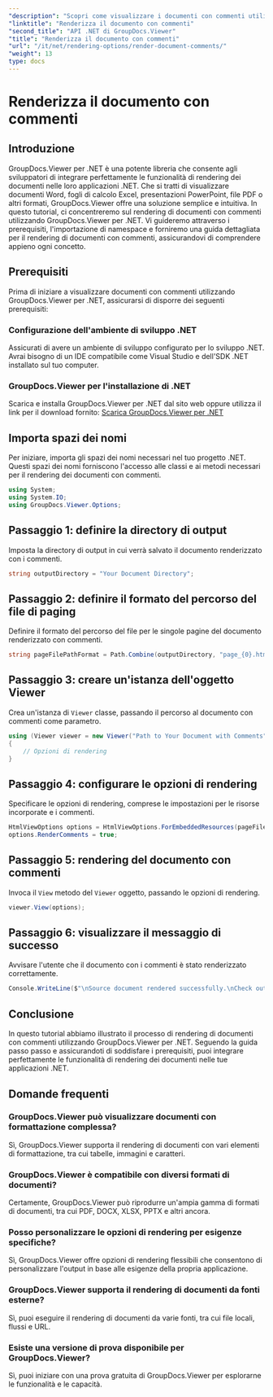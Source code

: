 ```yaml
---
"description": "Scopri come visualizzare i documenti con commenti utilizzando GroupDocs.Viewer per .NET. Segui la nostra guida passo passo per un'integrazione perfetta."
"linktitle": "Renderizza il documento con commenti"
"second_title": "API .NET di GroupDocs.Viewer"
"title": "Renderizza il documento con commenti"
"url": "/it/net/rendering-options/render-document-comments/"
"weight": 13
type: docs
---
```

# Renderizza il documento con commenti

## Introduzione
GroupDocs.Viewer per .NET è una potente libreria che consente agli sviluppatori di integrare perfettamente le funzionalità di rendering dei documenti nelle loro applicazioni .NET. Che si tratti di visualizzare documenti Word, fogli di calcolo Excel, presentazioni PowerPoint, file PDF o altri formati, GroupDocs.Viewer offre una soluzione semplice e intuitiva.
In questo tutorial, ci concentreremo sul rendering di documenti con commenti utilizzando GroupDocs.Viewer per .NET. Vi guideremo attraverso i prerequisiti, l'importazione di namespace e forniremo una guida dettagliata per il rendering di documenti con commenti, assicurandovi di comprendere appieno ogni concetto.
## Prerequisiti
Prima di iniziare a visualizzare documenti con commenti utilizzando GroupDocs.Viewer per .NET, assicurarsi di disporre dei seguenti prerequisiti:
### Configurazione dell'ambiente di sviluppo .NET
Assicurati di avere un ambiente di sviluppo configurato per lo sviluppo .NET. Avrai bisogno di un IDE compatibile come Visual Studio e dell'SDK .NET installato sul tuo computer.
### GroupDocs.Viewer per l'installazione di .NET
Scarica e installa GroupDocs.Viewer per .NET dal sito web oppure utilizza il link per il download fornito:
[Scarica GroupDocs.Viewer per .NET](https://releases.groupdocs.com/viewer/net/)

## Importa spazi dei nomi
Per iniziare, importa gli spazi dei nomi necessari nel tuo progetto .NET. Questi spazi dei nomi forniscono l'accesso alle classi e ai metodi necessari per il rendering dei documenti con commenti.
```csharp
using System;
using System.IO;
using GroupDocs.Viewer.Options;
```

## Passaggio 1: definire la directory di output
Imposta la directory di output in cui verrà salvato il documento renderizzato con i commenti.
```csharp
string outputDirectory = "Your Document Directory";
```
## Passaggio 2: definire il formato del percorso del file di paging
Definire il formato del percorso del file per le singole pagine del documento renderizzato con commenti.
```csharp
string pageFilePathFormat = Path.Combine(outputDirectory, "page_{0}.html");
```
## Passaggio 3: creare un'istanza dell'oggetto Viewer
Crea un'istanza di `Viewer` classe, passando il percorso al documento con commenti come parametro.
```csharp
using (Viewer viewer = new Viewer("Path to Your Document with Comments"))
{
    // Opzioni di rendering
}
```
## Passaggio 4: configurare le opzioni di rendering
Specificare le opzioni di rendering, comprese le impostazioni per le risorse incorporate e i commenti.
```csharp
HtmlViewOptions options = HtmlViewOptions.ForEmbeddedResources(pageFilePathFormat);
options.RenderComments = true;
```
## Passaggio 5: rendering del documento con commenti
Invoca il `View` metodo del `Viewer` oggetto, passando le opzioni di rendering.
```csharp
viewer.View(options);
```
## Passaggio 6: visualizzare il messaggio di successo
Avvisare l'utente che il documento con i commenti è stato renderizzato correttamente.
```csharp
Console.WriteLine($"\nSource document rendered successfully.\nCheck output in {outputDirectory}.");
```

## Conclusione
In questo tutorial abbiamo illustrato il processo di rendering di documenti con commenti utilizzando GroupDocs.Viewer per .NET. Seguendo la guida passo passo e assicurandoti di soddisfare i prerequisiti, puoi integrare perfettamente le funzionalità di rendering dei documenti nelle tue applicazioni .NET.
## Domande frequenti
### GroupDocs.Viewer può visualizzare documenti con formattazione complessa?
Sì, GroupDocs.Viewer supporta il rendering di documenti con vari elementi di formattazione, tra cui tabelle, immagini e caratteri.
### GroupDocs.Viewer è compatibile con diversi formati di documenti?
Certamente, GroupDocs.Viewer può riprodurre un'ampia gamma di formati di documenti, tra cui PDF, DOCX, XLSX, PPTX e altri ancora.
### Posso personalizzare le opzioni di rendering per esigenze specifiche?
Sì, GroupDocs.Viewer offre opzioni di rendering flessibili che consentono di personalizzare l'output in base alle esigenze della propria applicazione.
### GroupDocs.Viewer supporta il rendering di documenti da fonti esterne?
Sì, puoi eseguire il rendering di documenti da varie fonti, tra cui file locali, flussi e URL.
### Esiste una versione di prova disponibile per GroupDocs.Viewer?
Sì, puoi iniziare con una prova gratuita di GroupDocs.Viewer per esplorarne le funzionalità e le capacità.